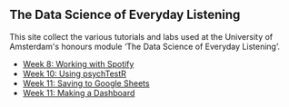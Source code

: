 ## The Data Science of Everyday Listening

This site collect the various tutorials and labs used at the University of Amsterdam's honours module ‘The Data Science of Everyday Listening’.

- [Week 8: Working with Spotify](everyday-w08.html)
- [Week 10: Using psychTestR](everyday-w10.html)
- [Week 11: Saving to Google Sheets](everyday-w14-a.html)
- [Week 11: Making a Dashboard](everyday-w14-a.html)
